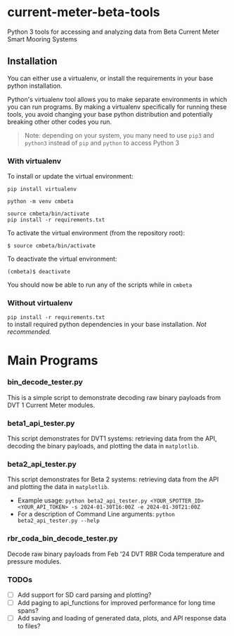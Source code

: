 # current-meter-beta-tools
Python 3 tools for accessing and analyzing data from Beta Current Meter Smart Mooring Systems

## Installation
You can either use a virtualenv, or install the requirements in your base python installation.

Python's virtualenv tool allows you to make separate environments in which you can run programs.
By making a virtualenv specifically for running these tools, you avoid changing your base python
distribution and potentially breaking other other codes you run.

> Note: depending on your system, you many need to use `pip3` and `python3` instead of `pip` and `python` to access Python 3

### With virtualenv
To install or update the virtual environment:
```
pip install virtualenv

python -m venv cmbeta

source cmbeta/bin/activate
pip install -r requirements.txt
```

To activate the virtual environment (from the repository root):
```
$ source cmbeta/bin/activate
```

To deactivate the virtual environment:
```
(cmbeta)$ deactivate
```

You should now be able to run any of the scripts while in `cmbeta`

### Without virtualenv
 `pip install -r requirements.txt`  
 to install required python dependencies in your base installation. _Not recommended._


# Main Programs
### bin_decode_tester.py
This is a simple script to demonstrate decoding raw binary payloads from DVT 1 Current Meter modules. 

### beta1_api_tester.py
This script demonstrates for DVT1 systems: retrieving data from the API, decoding the binary payloads, and plotting the data in `matplotlib`.

### beta2_api_tester.py
This script demonstrates for Beta 2 systems: retrieving data from the API and plotting the data in `matplotlib`.
- Example usage: ```python beta2_api_tester.py <YOUR_SPOTTER_ID> <YOUR_API_TOKEN> -s 2024-01-30T16:00Z -e 2024-01-30T21:00Z```
- For a description of Command Line arguments: ```python beta2_api_tester.py --help```

### rbr_coda_bin_decode_tester.py
Decode raw binary payloads from Feb '24 DVT RBR Coda temperature and pressure modules.

### TODOs
- [ ] Add support for SD card parsing and plotting?
- [ ] Add paging to api_functions for improved performance for long time spans?
- [ ] Add saving and loading of generated data, plots, and API response data to files?